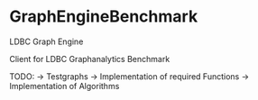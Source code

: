 # GraphEngineBenchmark
LDBC Graph Engine

Client for LDBC Graphanalytics Benchmark

TODO:
-> Testgraphs
-> Implementation of required Functions
-> Implementation of Algorithms
